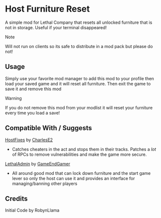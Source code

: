# Host Furniture Reset
A simple mod for Lethal Company that resets all unlocked furniture that is not in storage. Useful if your terminal disappeared!

> [!NOTE]
> Will not run on clients so its safe to distribute in a mod pack but please do not!

## Usage
Simply use your favorite mod manager to add this mod to your profile then load your saved game and it will reset all furniture. Then exit the game to save it and remove this mod

> [!WARNING]
> If you do not remove this mod from your modlist it will reset your furniture every time you load a save!

## Compatible With / Suggests

[HostFixes](https://thunderstore.io/c/lethal-company/p/CharlesE2/HostFixes/) by [CharlesE2](https://thunderstore.io/c/lethal-company/p/CharlesE2/)
- Catches cheaters in the act and stops them in their tracks. Patches a _lot_ of RPCs to remove vulnerabilities and make the game more secure.

[LethalAdmin](https://thunderstore.io/c/lethal-company/p/gamendegamer/Lethal_Admin/) by [GameEndGamer](https://thunderstore.io/c/lethal-company/p/gamendegamer/)
- All around good mod that can lock down furniture and the start game lever so only the host can use it and provides an interface for managing/banning other players

## Credits

Initial Code by RobynLlama